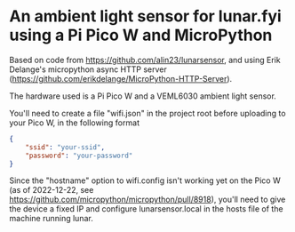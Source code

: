 # An ambient light sensor for lunar.fyi using a Pi Pico W and MicroPython

Based on code from https://github.com/alin23/lunarsensor, and using Erik Delange's micropython async HTTP server (https://github.com/erikdelange/MicroPython-HTTP-Server).

The hardware used is a Pi Pico W and a VEML6030 ambient light sensor.

You'll need to create a file "wifi.json" in the project root before uploading to your Pico W, in the following format

```json
{
    "ssid": "your-ssid",
    "password": "your-password"
}
```
  
Since the "hostname" option to wifi.config isn't working yet on the Pico W (as of 2022-12-22, see https://github.com/micropython/micropython/pull/8918), you'll need to give the device a fixed IP and configure lunarsensor.local in the hosts file of the machine running lunar.
